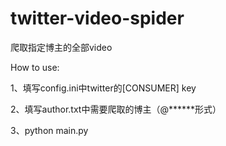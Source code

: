 # twitter-video-spider

爬取指定博主的全部video

How to use:

1、填写config.ini中twitter的[CONSUMER] key

2、填写author.txt中需要爬取的博主（@******形式）

3、python main.py

